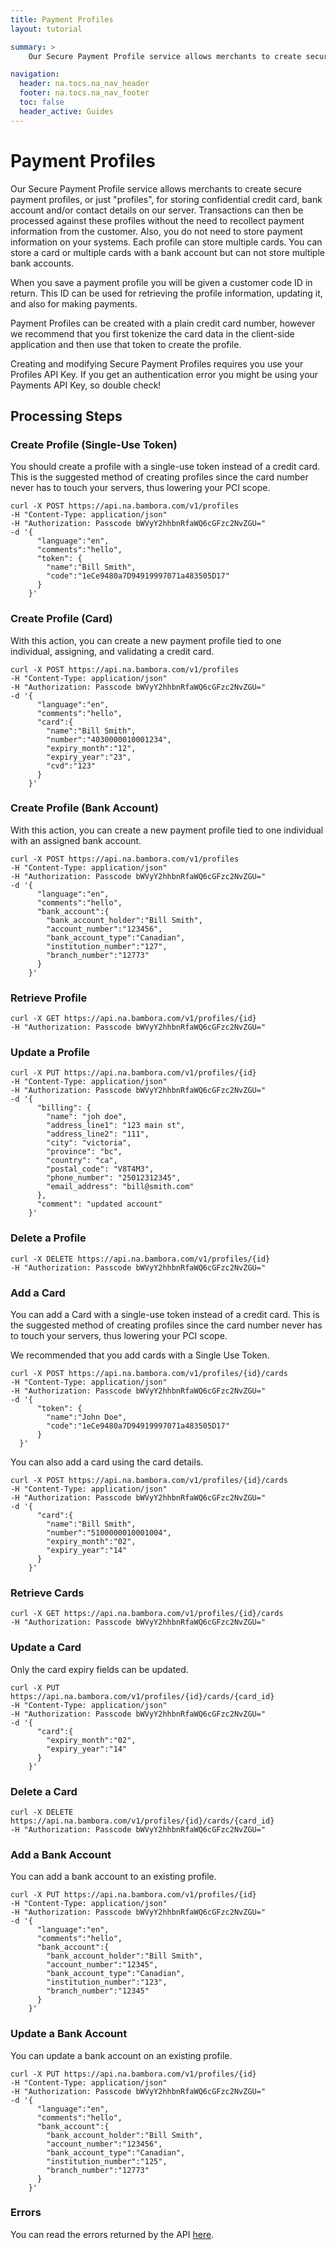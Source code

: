 ```yaml
---
title: Payment Profiles
layout: tutorial

summary: >
    Our Secure Payment Profile service allows merchants to create secure payment profiles — or just "profiles" — for storing confidential credit card, bank account and/or contact details on our server.

navigation:
  header: na.tocs.na_nav_header
  footer: na.tocs.na_nav_footer
  toc: false
  header_active: Guides
---
```


# Payment Profiles

Our Secure Payment Profile service allows merchants to create secure payment profiles, or just "profiles", for storing confidential credit card, bank account and/or contact details on our server. Transactions can then be processed against these profiles without the need to recollect payment information from the customer. Also, you do not need to store payment information on your systems. Each profile can store multiple cards. You can store a card or multiple cards with a bank account but can not store multiple bank accounts.

When you save a payment profile you will be given a customer code ID in return. This ID can be used for retrieving the profile information, updating it, and also for making payments.

Payment Profiles can be created with a plain credit card number, however we recommend that you first tokenize the card data in the client-side application and then use that token to create the profile.

Creating and modifying Secure Payment Profiles requires you use your Profiles API Key. If you get an authentication error you might be using your Payments API Key, so double check!

## Processing Steps

### Create Profile (Single-Use Token)

You should create a profile with a single-use token instead of a credit card. This is the suggested method of creating profiles since the card number never has to touch your servers, thus lowering your PCI scope.

```shell
curl -X POST https://api.na.bambora.com/v1/profiles
-H "Content-Type: application/json"
-H "Authorization: Passcode bWVyY2hhbnRfaWQ6cGFzc2NvZGU="
-d '{
      "language":"en",
      "comments":"hello",
      "token": {  
        "name":"Bill Smith",
        "code":"1eCe9480a7D94919997071a483505D17"
      }
    }'
```

### Create Profile (Card)

With this action, you can create a new payment profile tied to one individual, assigning, and validating a credit card.

```shell
curl -X POST https://api.na.bambora.com/v1/profiles
-H "Content-Type: application/json"
-H "Authorization: Passcode bWVyY2hhbnRfaWQ6cGFzc2NvZGU="
-d '{
      "language":"en",
      "comments":"hello",
      "card":{  
        "name":"Bill Smith",
        "number":"4030000010001234",
        "expiry_month":"12",
        "expiry_year":"23",
        "cvd":"123"
      }
    }'
```

### Create Profile (Bank Account)

With this action, you can create a new payment profile tied to one individual with an assigned bank account.

```shell
curl -X POST https://api.na.bambora.com/v1/profiles
-H "Content-Type: application/json"
-H "Authorization: Passcode bWVyY2hhbnRfaWQ6cGFzc2NvZGU="
-d '{
      "language":"en",
      "comments":"hello",
      "bank_account":{
        "bank_account_holder":"Bill Smith",
        "account_number":"123456",
        "bank_account_type":"Canadian",
        "institution_number":"127",
        "branch_number":"12773"
      }
    }'
```

### Retrieve Profile

```shell
curl -X GET https://api.na.bambora.com/v1/profiles/{id}
-H "Authorization: Passcode bWVyY2hhbnRfaWQ6cGFzc2NvZGU="
```

### Update a Profile

```shell
curl -X PUT https://api.na.bambora.com/v1/profiles/{id}
-H "Content-Type: application/json"
-H "Authorization: Passcode bWVyY2hhbnRfaWQ6cGFzc2NvZGU="
-d '{
      "billing": {
        "name": "joh doe",
        "address_line1": "123 main st",
        "address_line2": "111",
        "city": "victoria",
        "province": "bc",
        "country": "ca",
        "postal_code": "V8T4M3",
        "phone_number": "25012312345",
        "email_address": "bill@smith.com"
      },
      "comment": "updated account"
    }'
```

### Delete a Profile

```shell
curl -X DELETE https://api.na.bambora.com/v1/profiles/{id}
-H "Authorization: Passcode bWVyY2hhbnRfaWQ6cGFzc2NvZGU="
```

### Add a Card

You can add a Card with a single-use token instead of a credit card. This is the suggested method of creating profiles since the card number never has to touch your servers, thus lowering your PCI scope.

We recommended that you add cards with a Single Use Token.

```shell
curl -X POST https://api.na.bambora.com/v1/profiles/{id}/cards
-H "Content-Type: application/json"
-H "Authorization: Passcode bWVyY2hhbnRfaWQ6cGFzc2NvZGU="
-d '{
      "token": {  
        "name":"John Doe",
        "code":"1eCe9480a7D94919997071a483505D17"
      }
  }'
```

You can also add a card using the card details.

```shell
curl -X POST https://api.na.bambora.com/v1/profiles/{id}/cards
-H "Content-Type: application/json"
-H "Authorization: Passcode bWVyY2hhbnRfaWQ6cGFzc2NvZGU="
-d '{
      "card":{
        "name":"Bill Smith",
        "number":"5100000010001004",
        "expiry_month":"02",
        "expiry_year":"14"    
      }
    }'
```

### Retrieve Cards

```shell
curl -X GET https://api.na.bambora.com/v1/profiles/{id}/cards
-H "Authorization: Passcode bWVyY2hhbnRfaWQ6cGFzc2NvZGU="
```

### Update a Card

Only the card expiry fields can be updated.

```shell
curl -X PUT https://api.na.bambora.com/v1/profiles/{id}/cards/{card_id}
-H "Content-Type: application/json"
-H "Authorization: Passcode bWVyY2hhbnRfaWQ6cGFzc2NvZGU="
-d '{
      "card":{
        "expiry_month":"02",
        "expiry_year":"14"    
      }
    }'
```
### Delete a Card

```shell
curl -X DELETE https://api.na.bambora.com/v1/profiles/{id}/cards/{card_id}
-H "Authorization: Passcode bWVyY2hhbnRfaWQ6cGFzc2NvZGU="
```

### Add a Bank Account

You can add a bank account to an existing profile.

```shell
curl -X PUT https://api.na.bambora.com/v1/profiles/{id}
-H "Content-Type: application/json"
-H "Authorization: Passcode bWVyY2hhbnRfaWQ6cGFzc2NvZGU="
-d '{
      "language":"en",
      "comments":"hello",
      "bank_account":{
        "bank_account_holder":"Bill Smith",
        "account_number":"12345",
        "bank_account_type":"Canadian",
        "institution_number":"123",
        "branch_number":"12345"
      }
    }'
```

### Update a Bank Account

You can update a bank account on an existing profile.

```shell
curl -X PUT https://api.na.bambora.com/v1/profiles/{id}
-H "Content-Type: application/json"
-H "Authorization: Passcode bWVyY2hhbnRfaWQ6cGFzc2NvZGU="
-d '{
      "language":"en",
      "comments":"hello",
      "bank_account":{
        "bank_account_holder":"Bill Smith",
        "account_number":"123456",
        "bank_account_type":"Canadian",
        "institution_number":"125",
        "branch_number":"12773"
      }
    }'
```

### Errors

You can read the errors returned by the API [here](/docs/references/payment_APIs).
